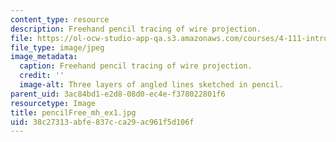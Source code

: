 ```yaml
---
content_type: resource
description: Freehand pencil tracing of wire projection.
file: https://ol-ocw-studio-app-qa.s3.amazonaws.com/courses/4-111-introduction-to-architecture-environmental-design-spring-2014/38c27313abfe837cca29ac961f5d106f_pencilFree_mh_ex1.jpg
file_type: image/jpeg
image_metadata:
  caption: Freehand pencil tracing of wire projection.
  credit: ''
  image-alt: Three layers of angled lines sketched in pencil.
parent_uid: 3ac84bd1-e2d8-08d0-ec4e-f378022801f6
resourcetype: Image
title: pencilFree_mh_ex1.jpg
uid: 38c27313-abfe-837c-ca29-ac961f5d106f
---
```

